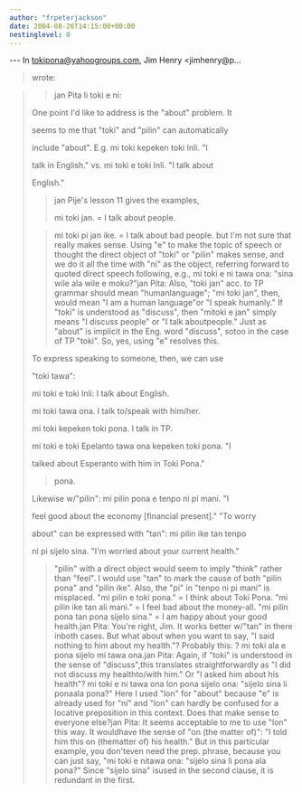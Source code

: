 ```yaml
---
author: "frpeterjackson"
date: 2004-08-26T14:15:00+00:00
nestinglevel: 0
---
```

\---
 In [tokipona@yahoogroups.com](mailto://tokipona@yahoogroups.com), Jim Henry <jimhenry@p...
> wrote:

>> jan Pita li toki e ni:
> 
> One point I'd like to address is the "about" problem. It
> 
> seems to me that "toki" and "pilin" can automatically
> 
> include "about". E.g. mi toki kepeken toki Inli. "I
> 
> talk in English." vs. mi toki e toki Inli. "I talk about
> 
> English."
>> jan Pije's lesson 11 gives the examples,
>> 
>>mi toki jan. = I talk about people.
> 
>>mi toki pi jan ike. = I talk about bad people.
>> but I'm not sure that really makes sense.
> Using "e" to make the topic of speech or thought
> the direct object of "toki" or "pilin" makes sense,
> and we do it all the time with "ni" as the object,
> referring forward to quoted direct speech following, e.g.,
>> mi toki e ni tawa ona: "sina wile ala wile e moku?"jan Pita: Also, "toki jan" acc. to TP grammar should mean "humanlanguage"; "mi toki jan", then, would mean "I am a human language"or "I speak humanly." If "toki" is understood as "discuss", then "mitoki e jan" simply means "I discuss people" or "I talk aboutpeople." Just as "about" is implicit in the Eng. word "discuss", sotoo in the case of TP "toki". So, yes, using "e" resolves this.
>> 
>To express speaking to someone, then, we can use
> 
> "toki tawa":
>> 
> mi toki e toki Inli: I talk about English.
>> 
> mi toki tawa ona. I talk to/speak with him/her.
>> 
> mi toki kepeken toki pona. I talk in TP.
>> 
> mi toki e toki Epelanto tawa ona kepeken toki pona. "I
> 
> talked about Esperanto with him in Toki Pona."
>> pona.
>> 
> Likewise w/"pilin": mi pilin pona e tenpo ni pi mani. "I
> 
> feel good about the economy \[financial present\]." "To worry
> 
> about" can be expressed with "tan": mi pilin ike tan tenpo
> 
> ni pi sijelo sina. "I'm worried about your current health."
>> "pilin" with a direct object would seem to imply "think"
> rather than "feel". I would use "tan" to mark the cause
> of both "pilin pona" and "pilin ike". Also, the "pi" in
> "tenpo ni pi mani" is misplaced.
>> "mi pilin e toki pona." = I think about Toki Pona.
>> "mi pilin ike tan ali mani." = I feel bad about the money-all.
>> "mi pilin pona tan pona sijelo sina." = I am happy about your
> good health.jan Pita: You're right, Jim. It works better w/"tan" in there inboth cases.
>> But what about when you want to say,
> "I said nothing to him about my health."?
> Probably this:
>> ? mi toki ala e pona sijelo mi tawa ona.jan Pita: Again, if "toki" is understood in the sense of "discuss",this translates straightforwardly as "I did not discuss my healthto/with him."
>> Or "I asked him about his health"?
>> mi toki e ni tawa ona lon pona sijelo ona: "sijelo sina li ponaala pona?"
>> Here I used "lon" for "about" because "e" is already used for "ni"
> and "lon" can hardly be confused for a locative preposition in this
> context. Does that make sense to everyone else?jan Pita: It seems acceptable to me to use "lon" this way. It wouldhave the sense of "on (the matter of)": "I told him this on (thematter of) his health." But in this particular example, you don'teven need the prep. phrase, because you can just say, "mi toki e nitawa ona: "sijelo sina li pona ala pona?" Since "sijelo sina" isused in the second clause, it is redundant in the first.